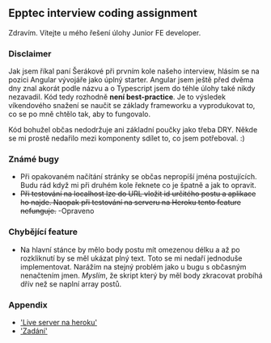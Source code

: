 ## Epptec interview coding assignment
Zdravím. 
Vítejte u mého řešení úlohy Junior FE developer.

### Disclaimer
Jak jsem říkal paní Šerákové při prvním kole našeho interview, hlásím se na pozici Angular vývojáře jako úplný starter. Angular jsem ještě před dvěma dny znal akorát podle názvu a o Typescript jsem do téhle úlohy také nikdy nezavadil. Kód tedy rozhodně **není best-practice**. Je to výsledek víkendového snažení se naučit se základy frameworku a vyprodukovat to, co se po mně chtělo tak, aby to fungovalo. 

Kód bohužel občas nedodržuje ani základní poučky jako třeba DRY. Někde se mi prostě nedařilo mezi komponenty sdílet to, co jsem potřeboval. :)

### Známé bugy
- Při opakovaném načítání stránky se občas nepropíší jména postujících. Budu rád když mi při druhém kole řeknete co je špatně a jak to opravit.
- ~~Při testování na localhost lze do URL vložit id určitého postu a aplikace ho najde. Naopak při testování na serveru na Heroku tento feature nefunguje.~~ -Opraveno

### Chybějící feature
- Na hlavní stánce by mělo body postu mít omezenou délku a až po rozkliknutí by se měl ukázat plný text. Toto se mi nedaří jednoduše implementovat. Narážím na stejný problém jako u bugu s občasným nenačtením jmen. *Myslím*, že skript který by měl body zkracovat probíhá dřív než se naplní array postů.

### Appendix
- ['Live server na heroku'](https://epptec-angular.herokuapp.com/)
- ['Zadání'](./Uloha_zadani.pdf)